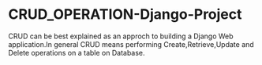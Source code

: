 # CRUD_OPERATION-Django-Project
CRUD can be best explained as an approch to building a Django Web application.In general CRUD means performing Create,Retrieve,Update and Delete operations on a table on Database.
